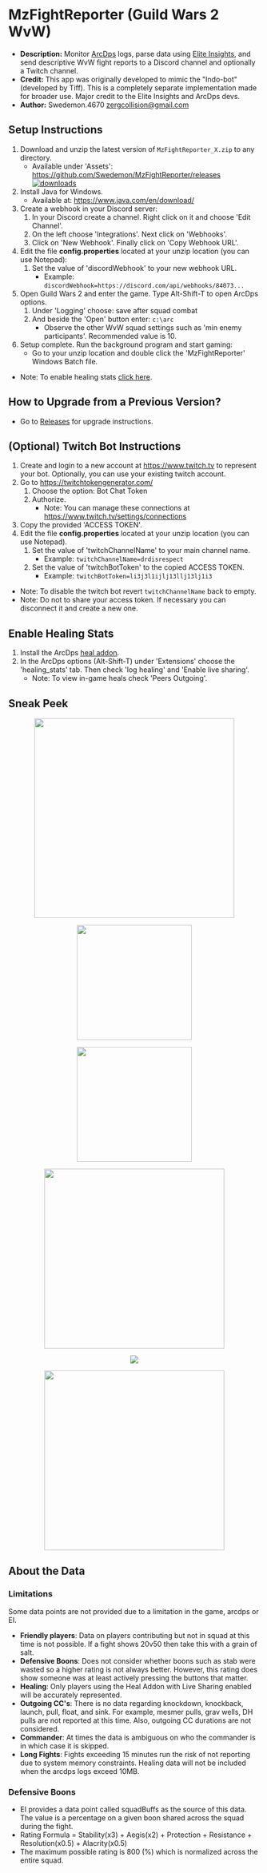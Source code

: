 # MzFightReporter (Guild Wars 2 WvW)
- **Description:** Monitor [ArcDps](https://www.deltaconnected.com/arcdps/) logs, parse data using [Elite Insights](https://github.com/baaron4/GW2-Elite-Insights-Parser), and send descriptive WvW fight reports to a Discord channel and optionally a Twitch channel.
- **Credit:** This app was originally developed to mimic the "Indo-bot" (developed by Tiff).  This is a completely separate implementation made for broader use.  Major credit to the Elite Insights and ArcDps devs.
- **Author:** Swedemon.4670  zergcollision@gmail.com
## Setup Instructions
1.  Download and unzip the latest version of ```MzFightReporter_X.zip``` to any directory.
	- Available under 'Assets':  https://github.com/Swedemon/MzFightReporter/releases [![downloads](https://img.shields.io/github/downloads/Swedemon/MzFightReporter/total)](https://github.com/Swedemon/MzFightReporter/releases/latest)
2.  Install Java for Windows.
	- Available at:  https://www.java.com/en/download/
3.  Create a webhook in your Discord server:
	1. In your Discord create a channel.  Right click on it and choose 'Edit Channel'.
	2. On the left choose 'Integrations'.  Next click on 'Webhooks'.
	3. Click on 'New Webhook'.  Finally click on 'Copy Webhook URL'.
4.  Edit the file **config.properties** located at your unzip location (you can use Notepad):
	1. Set the value of 'discordWebhook' to your new webhook URL.
		- Example: ```discordWebhook=https://discord.com/api/webhooks/84073...```
5.  Open Guild Wars 2 and enter the game.  Type Alt-Shift-T to open ArcDps options.
	1. Under 'Logging' choose: save after squad combat
	2. And beside the 'Open' button enter: ```c:\arc```
		- Observe the other WvW squad settings such as 'min enemy participants'.  Recommended value is 10.
6.  Setup complete.  Run the background program and start gaming:
	- Go to your unzip location and double click the 'MzFightReporter' Windows Batch file.
- Note: To enable healing stats [click here](#enable-healing-stats).
## How to Upgrade from a Previous Version?
- Go to [Releases](https://github.com/Swedemon/MzFightReporter/releases) for upgrade instructions.
## (Optional) Twitch Bot Instructions
1.  Create and login to a new account at https://www.twitch.tv to represent your bot.  Optionally, you can use your existing twitch account.
2.  Go to https://twitchtokengenerator.com/
	1. Choose the option: Bot Chat Token
	2. Authorize.
		- Note: You can manage these connections at https://www.twitch.tv/settings/connections
3.  Copy the provided 'ACCESS TOKEN'.
4.  Edit the file **config.properties** located at your unzip location (you can use Notepad).
	1. Set the value of 'twitchChannelName' to your main channel name.
		- Example: ```twitchChannelName=drdisrespect```
	2. Set the value of 'twitchBotToken' to the copied ACCESS TOKEN.
		- Example: ```twitchBotToken=li3j3l1ijlj13llj13lj1i3```
- Note: To disable the twitch bot revert ```twitchChannelName``` back to empty.
- Note: Do not to share your access token.  If necessary you can disconnect it and create a new one.
## Enable Healing Stats
1. Install the ArcDps [heal addon](https://github.com/Krappa322/arcdps_healing_stats#readme).
2. In the ArcDps options (Alt-Shift-T) under 'Extensions' choose the 'healing_stats' tab. Then check 'log healing' and 'Enable live sharing'.
	- Note: To view in-game heals check 'Peers Outgoing'.
## Sneak Peek
<p align="center"><img height="400" src="https://i.imgur.com/yVJ7CST.png"/></p>
<p align="center"><img height="230" src="https://i.imgur.com/4CZEPBm.png"/></p>
<p align="center"><img height="230" src="https://i.imgur.com/GBULKZa.png"/></p>
<p align="center"><img height="360" src="https://i.imgur.com/aERE0sC.png"/></p>
<p align="center"><img src="https://i.imgur.com/LzLxS2C.png"/></p>
<p align="center"><img height="360" src="https://i.imgur.com/4pWH2xH.png"/></p>

## About the Data
### Limitations
Some data points are not provided due to a limitation in the game, arcdps or EI.
- **Friendly players**: Data on players contributing but not in squad at this time is not possible.  If a fight shows 20v50 then take this with a grain of salt.
- **Defensive Boons**:  Does not consider whether boons such as stab were wasted so a higher rating is not always better.  However, this rating does show someone was at least actively pressing the buttons that matter.
- **Healing**:  Only players using the Heal Addon with Live Sharing enabled will be accurately represented.
- **Outgoing CC's**: There is no data regarding knockdown, knockback, launch, pull, float, and sink.  For example, mesmer pulls, grav wells, DH pulls are not reported at this time. Also, outgoing CC durations are not considered.
- **Commander**: At times the data is ambiguous on who the commander is in which case it is skipped.
- **Long Fights**: Fights exceeding 15 minutes run the risk of not reporting due to system memory constraints.  Healing data will not be included when the arcdps logs exceed 10MB.
### Defensive Boons
- EI provides a data point called squadBuffs as the source of this data.  The value is a percentage on a given boon shared across the squad during the fight.
- Rating Formula = Stability(x3) + Aegis(x2) + Protection + Resistance + Resolution(x0.5) + Alacrity(x0.5)
- The maximum possible rating is 800 (%) which is normalized across the entire squad.
